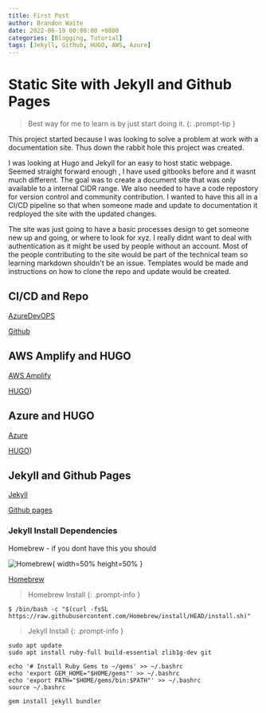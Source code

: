 ```yaml
---
title: First Post
author: Brandon Waite
date: 2022-06-19 00:00:00 +0800
categories: [Blogging, Tutorial]
tags: [Jekyll, Github, HUGO, AWS, Azure]
---
```


# Static Site with Jekyll and Github Pages

> Best way for me to learn is by just start doing it.
{: .prompt-tip }

This project started because I was looking to solve a problem at work with a documentation site. Thus down the rabbit hole this project was created. 

I was looking at Hugo and Jekyll for an easy to host static webpage. Seemed straight forward enough , I have used gitbooks before and it wasnt much different. The goal was to create a document site that was only available to a internal CIDR range. We also needed to have a code repostory for version control and community contribution. I wanted to have this all in a CI/CD pipeline so that when someone made and update to documentation it redployed the site with the updated changes. 

The site was just going to have a basic processes design to get someone new up and going, or where to look for xyz. I really didnt want to deal with authentication as it might be used by people without an account. Most of the people contributing to the site would be part of the technical team so learning markdown shouldn't be an issue. Templates would be made and instructions on how to clone the repo and update would be created. 

## CI/CD and Repo

[AzureDevOPS](https://azure.dev.com)

[Github](https://github.com/)

## AWS Amplify and HUGO 

[AWS Amplify](https://aws.amazon.com/amplify/)

[HUGO](https://gohugo.io/))

## Azure and HUGO

[Azure](https://azure.microsoft.com/en-us/services/app-service/static/)

[HUGO](https://gohugo.io/))

## Jekyll and Github Pages

[Jekyll](https://jekyllrb.com/)

[Github pages](https://pages.github.com/)

### Jekyll Install Dependencies

Homebrew - if you dont have this you should

![Homebrew](https://brew.sh/assets/img/homebrew-256x256.png){ width=50% height=50% }


[Homebrew](https://brew.sh/)

>Homebrew Install 
{: .prompt-info }

```
$ /bin/bash -c "$(curl -fsSL https://raw.githubusercontent.com/Homebrew/install/HEAD/install.sh)"
```

>Jekyll Install 
{: .prompt-info }

```
sudo apt update
sudo apt install ruby-full build-essential zlib1g-dev git
```

```
echo '# Install Ruby Gems to ~/gems' >> ~/.bashrc
echo 'export GEM_HOME="$HOME/gems"' >> ~/.bashrc
echo 'export PATH="$HOME/gems/bin:$PATH"' >> ~/.bashrc
source ~/.bashrc
```

```
gem install jekyll bundler
```